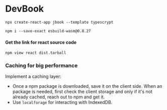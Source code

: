 # DevBook

`npx create-react-app jbook --template typescrypt`

`npm i --save-exact esbuild-wasm@0.8.27`

#### Get the link for react source code

`npm view react dist.tarball`

### Caching for big performance

Implement a caching layer:

- Once a npm package is downloaded, save it on the client side.
  When an package is needed, first check the client storage and only if it's not already cached, reach out to npm and get it.
- Use `localforage` for interacting with IndexedDB.
